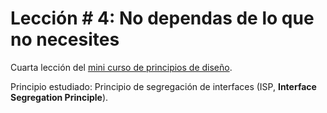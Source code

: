 # Lección # 4: No dependas de lo que no necesites

Cuarta lección del [mini curso de principios de diseño](http://bit.ly/2OrWcpR). 

Principio estudiado: Principio de segregación de interfaces (ISP, **Interface Segregation Principle**).
